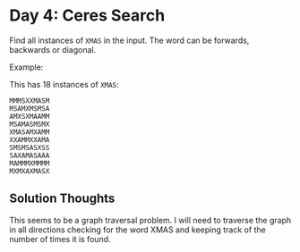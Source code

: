 # Day 4: Ceres Search

Find all instances of `XMAS` in the input. The word can be forwards, backwards or diagonal.

Example:

This has 18 instances of `XMAS`:
```
MMMSXXMASM
MSAMXMSMSA
AMXSXMAAMM
MSAMASMSMX
XMASAMXAMM
XXAMMXXAMA
SMSMSASXSS
SAXAMASAAA
MAMMMXMMMM
MXMXAXMASX
```
## Solution Thoughts
This seems to be a graph traversal problem. I will need to traverse the graph in all directions checking for the word XMAS
and keeping track of the number of times it is found.
